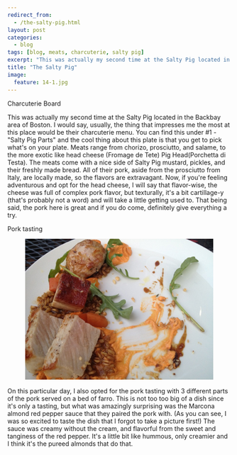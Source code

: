 ```yaml
---
redirect_from: 
  - /the-salty-pig.html
layout: post
categories: 
  - blog
tags: [blog, meats, charcuterie, salty pig]
excerpt: "This was actually my second time at the Salty Pig located in the Backbay area of Boston.  I would say, usually, the thing that impresses me the most at this place would be their charcuterie menu."
title: "The Salty Pig"
image:
  feature: 14-1.jpg
---
```


Charcuterie Board

This was actually my second time at the Salty Pig located in the Backbay area of Boston.  I would say, usually, the thing that impresses me the most at this place would be their charcuterie menu.  You can find this under #1 - "Salty Pig Parts" and the cool thing about this plate is that you get to pick what's on your plate.  Meats range from chorizo, prosciutto, and salame, to the more exotic like head cheese (Fromage de Tete) Pig Head(Porchetta di Testa).  The meats come with a nice side of Salty Pig mustard, pickles, and their freshly made bread.  All of their pork, aside from the prosciutto from Italy, are locally made, so the flavors are extravagant.  Now, if you're feeling adventurous and opt for the head cheese, I will say that flavor-wise, the cheese was full of complex pork flavor, but texturally, it's a bit cartillage-y (that's probably not a word) and will take a little getting used to.  That being said, the pork here is great and if you do come, definitely give everything a try.  

Pork tasting

<figure> <img src='/images/14-2.jpg'> </figure>

On this particular day, I also opted for the pork tasting with 3 different parts of the pork served on a bed of farro.  This is not too too big of a dish since it's only a tasting, but what was amazingly surprising was the Marcona almond red pepper sauce that they paired the pork with.  (As you can see, I was so excited to taste the dish that I forgot to take a picture first!) The sauce was creamy without the cream, and flavorful from the sweet and tanginess of the red pepper.  It's a little bit like hummous, only creamier and I think it's the pureed almonds that do that.
